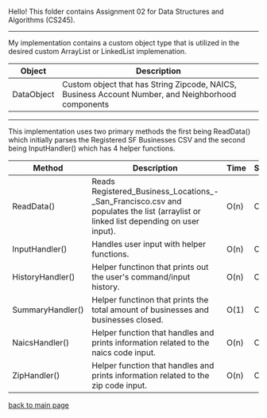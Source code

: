 Hello! This folder contains Assignment 02 for Data Structures and Algorithms (CS245).

_____

My implementation contains a custom object type that is utilized in the desired custom ArrayList or LinkedList implemenation.

| Object | Description |
| --- | --- |
| DataObject | Custom object that has String Zipcode, NAICS, Business Account Number, and Neighborhood components |

_____

This implementation uses two primary methods the first being ReadData() which initially parses the Registered SF Businesses CSV and the second being InputHandler() which has 4 helper functions.

| Method | Description | Time | Space |
| --- | --- | --- | --- |
| ReadData() | Reads Registered_Business_Locations_-_San_Francisco.csv and populates the list (arraylist or linked list depending on user input). | O(n) | O(n) |
| InputHandler() | Handles user input with helper functions. | O(n) | O(n) |
| HistoryHandler() | Helper functinon that prints out the user's command/input history. | O(n) | O(1) |
| SummaryHandler() | Helper functinon that prints the total amount of businesses and businesses closed. | O(1) | O(1) |
| NaicsHandler() | Helper function that handles and prints information related to the naics code input. | O(n) | O(n) |
| ZipHandler() | Helper function that handles and prints information related to the zip code input. | O(n) | O(n) |


[back to main page](https://github.com/shooby-d/projects) 

